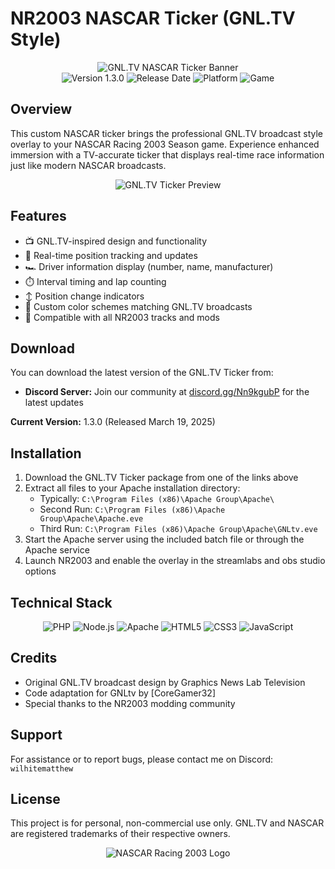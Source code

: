 # NR2003 NASCAR Ticker (GNL.TV Style)

<div align="center">
  <img src="https://cdn.discordapp.com/attachments/1161079506220634125/1351908328955187200/top-left.gif?ex=67dc163e&is=67dac4be&hm=fc73386fc7f5437e983e5c33d2c9ef2e8703778890b802cda7c49ec075a5b480&" alt="GNL.TV NASCAR Ticker Banner" />
  <br>
  <img src="https://img.shields.io/badge/Version-1.3.0-blue" alt="Version 1.3.0" />
  <img src="https://img.shields.io/badge/Release-March%2019%2C%202025-green" alt="Release Date" />
  <img src="https://img.shields.io/badge/Platform-Windows-orange" alt="Platform" />
  <img src="https://img.shields.io/badge/Game-NR2003-red" alt="Game" />
</div>

## Overview

This custom NASCAR ticker brings the professional GNL.TV broadcast style overlay to your NASCAR Racing 2003 Season game. Experience enhanced immersion with a TV-accurate ticker that displays real-time race information just like modern NASCAR broadcasts.

<div align="center">
  <img src="https://cdn.discordapp.com/attachments/1161079506220634125/1351907887143977022/Capture.PNG?ex=67dc15d5&is=67dac455&hm=65de978f9bde493f369930d9ac0a11c3b7dcdc535f4d078c85219c73114928c0&" alt="GNL.TV Ticker Preview" />
</div>

## Features

- 📺 GNL.TV-inspired design and functionality
- 🏁 Real-time position tracking and updates
- 🏎️ Driver information display (number, name, manufacturer)
- ⏱️ Interval timing and lap counting
- ↕️ Position change indicators
- 🎨 Custom color schemes matching GNL.TV broadcasts
- 🔄 Compatible with all NR2003 tracks and mods

## Download

You can download the latest version of the GNL.TV Ticker from:

- **Discord Server:** Join our community at [discord.gg/Nn9kgubP](https://discord.gg/Nn9kgubP) for the latest updates

**Current Version:** 1.3.0 (Released March 19, 2025)

## Installation

1. Download the GNL.TV Ticker package from one of the links above
2. Extract all files to your Apache installation directory:
   - Typically: `C:\Program Files (x86)\Apache Group\Apache\`
   - Second Run: `C:\Program Files (x86)\Apache Group\Apache\Apache.eve`
   - Third Run: `C:\Program Files (x86)\Apache Group\Apache\GNLtv.eve`
3. Start the Apache server using the included batch file or through the Apache service
4. Launch NR2003 and enable the overlay in the streamlabs and obs studio options

## Technical Stack

<div align="center">
  <img src="https://img.shields.io/badge/PHP-777BB4?style=for-the-badge&logo=php&logoColor=white" alt="PHP" />
  <img src="https://img.shields.io/badge/Node.js-339933?style=for-the-badge&logo=nodedotjs&logoColor=white" alt="Node.js" />
  <img src="https://img.shields.io/badge/Apache-D22128?style=for-the-badge&logo=Apache&logoColor=white" alt="Apache" />
  <img src="https://img.shields.io/badge/HTML5-E34F26?style=for-the-badge&logo=html5&logoColor=white" alt="HTML5" />
  <img src="https://img.shields.io/badge/CSS3-1572B6?style=for-the-badge&logo=css3&logoColor=white" alt="CSS3" />
  <img src="https://img.shields.io/badge/JavaScript-F7DF1E?style=for-the-badge&logo=javascript&logoColor=black" alt="JavaScript" />
</div>

## Credits

- Original GNL.TV broadcast design by Graphics News Lab Television
- Code adaptation for GNLtv by [CoreGamer32]
- Special thanks to the NR2003 modding community

## Support

For assistance or to report bugs, please contact me on Discord: `wilhitematthew`

## License

This project is for personal, non-commercial use only. GNL.TV and NASCAR are registered trademarks of their respective owners.

<div align="center">
  <img src="https://cdn.discordapp.com/attachments/1161079506220634125/1351908713644036197/NASCAR_Racing_Vert.png?ex=67dc169a&is=67dac51a&hm=5671f0e19685f3f38857f697ebcabfb20b420b797cf75da71e38cbfea9fd70f5&" alt="NASCAR Racing 2003 Logo" />
</div>
